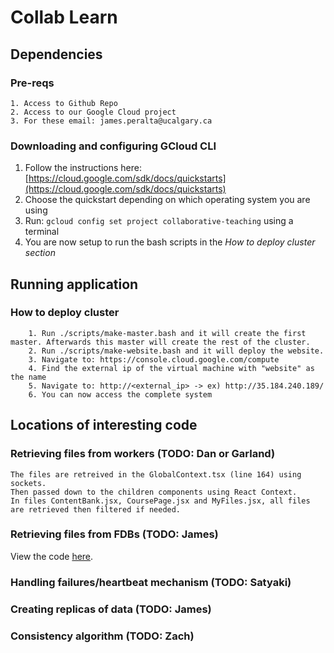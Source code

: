 # Collab Learn

## Dependencies

### Pre-reqs

```
1. Access to Github Repo
2. Access to our Google Cloud project
3. For these email: james.peralta@ucalgary.ca
```

### Downloading and configuring GCloud CLI

1. Follow the instructions here: [https://cloud.google.com/sdk/docs/quickstarts](https://cloud.google.com/sdk/docs/quickstarts)
2. Choose the quickstart depending on which operating system you are using
3. Run: `gcloud config set project collaborative-teaching` using a terminal
4. You are now setup to run the bash scripts in the _How to deploy cluster section_

## Running application

### How to deploy cluster

```
    1. Run ./scripts/make-master.bash and it will create the first master. Afterwards this master will create the rest of the cluster.
    2. Run ./scripts/make-website.bash and it will deploy the website.
    3. Navigate to: https://console.cloud.google.com/compute
    4. Find the external ip of the virtual machine with "website" as the name
    5. Navigate to: http://<external_ip> -> ex) http://35.184.240.189/
    6. You can now access the complete system
```

## Locations of interesting code

### Retrieving files from workers (TODO: Dan or Garland)

    The files are retreived in the GlobalContext.tsx (line 164) using sockets.
    Then passed down to the children components using React Context.
    In files ContentBank.jsx, CoursePage.jsx and MyFiles.jsx, all files are retrieved then filtered if needed.

### Retrieving files from FDBs (TODO: James)

View the code [here](./worker/src/app.ts).

### Handling failures/heartbeat mechanism (TODO: Satyaki)

### Creating replicas of data (TODO: James)

### Consistency algorithm (TODO: Zach)

```

```

